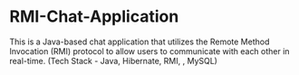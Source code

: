 # RMI-Chat-Application
This is a Java-based chat application that utilizes the Remote Method Invocation (RMI) protocol to allow users to communicate with each other in real-time.   (Tech Stack - Java, Hibernate, RMI, , MySQL)
